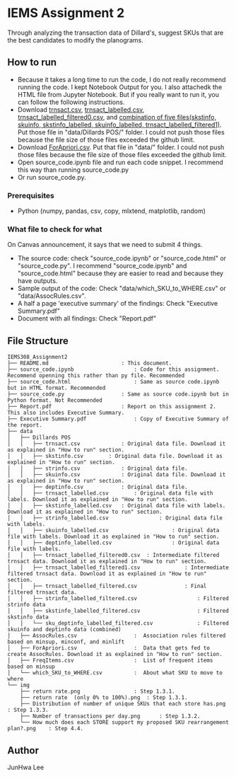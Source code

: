 # IEMS Assignment 2
Through analyzing the transaction data of Dillard's, suggest SKUs that are the best candidates to modify the planograms. 

## How to run 
* Because it takes a long time to run the code, I do not really recommend running the code. I kept Notebook Output for you. I also attachedk the HTML file from Jupyter Notebook.
But if you really want to run it, you can follow the following instructions. 
* Download [trnsact.csv](https://drive.google.com/file/d/16k7guGlvVxp-n1h5y6HzGGytGir1sL6E/view?usp=sharing), [trnsact_labelled.csv](https://drive.google.com/file/d/1ZJYQSsqe9C9-Rn9qYhuymCCHRA134U5a/view?usp=sharing), [trnsact_labelled_filtered0.csv](https://drive.google.com/file/d/1UwkMf0GtgabFf9Jijy7kxU3ikyyRjy1j/view?usp=sharing), and [combination of five files(skstinfo, skuinfo, skstinfo_labelled, skuinfo_labelled, trnsact_labelled_filtered1)](https://drive.google.com/file/d/1HVW8_NMF4IEHIMNuV7Av2ML22GtfGWaR/view?usp=sharing). Put those file in "data/Dillards POS/" folder. I could not push those files because the file size of those files exceeded the github limit. 
* Download [ForApriori.csv](https://drive.google.com/file/d/1iU0jmqSCkS3RyA7n2wj5VQySl2vZMTay/view?usp=sharing). Put that file in "data/" folder. I could not push those files because the file size of those files exceeded the github limit. 
* Open source_code.ipynb file and run each code snippet. I recommend this way than running source_code.py
* Or run source_code.py.

### Prerequisites
* Python (numpy, pandas, csv, copy, mlxtend, matplotlib, random)

### What file to check for what
On Canvas announcement, it says that we need to submit 4 things. 
* The source code: check "source_code.ipynb" or "source_code.html" or "source_code.py". I recommend "source_code.ipynb" and "source_code.html" because they are easier to read and because they have outputs. 
* Sample output of the code: Check "data/which_SKU_to_WHERE.csv" or "data/AssocRules.csv".
* A half a page 'executive summary' of the findings: Check "Executive Summary.pdf"
* Document with all findings: Check "Report.pdf" 

## File Structure
```
IEMS308_Assignment2
├── README.md 						: This document.
├── source_code.ipynb 					: Code for this assignment. Recommend openning this rather than py file. Recommended
├── source_code.html					: Same as source code.ipynb but in HTML format. Recommended
├── source_code.py 					: Same as source code.ipynb but in Python format. Not Recommended
├── Report.pdf 						: Report on this assignment 2. This also includes Executive Summary.
├── Executive Summary.pdf 				: Copy of Executive Summary of the report.
├── data
│	├── Dillards POS
│	│	├── trnsact.csv 			: Original data file. Download it as explained in "How to run" section.
│	│	├── skstinfo.csv		: Original data file. Download it as explained in "How to run" section.
│	│	├── strinfo.csv				: Original data file.
│	│	├── skuinfo.csv				: Original data file. Download it as explained in "How to run" section.
│	│	├── deptinfo.csv			: Original data file.
│	│	├── trnsact_labelled.csv 		: Original data file with labels. Download it as explained in "How to run" section.
│	│	├── skstinfo_labelled.csv	: Original data file with labels. Download it as explained in "How to run" section.
│	│	├── strinfo_labelled.csv				: Original data file with labels.
│	│	├── skuinfo_labelled.csv					: Original data file with labels. Download it as explained in "How to run" section.
│	│	├── deptinfo_labelled.csv					: Original data file with labels.
│	│	├── trnsact_labelled_filtered0.csv	: Intermediate filtered trnsact data. Download it as explained in "How to run" section.
│	│	├── trnsact_labelled_filtered1.csv				: Intermediate filtered trnsact data. Download it as explained in "How to run" section.
│	│	├── trnsact_labelled_filtered.csv				: Final filtered trnsact data.
│	│	├── strinfo_labelled_filtered.csv					: Filtered strinfo data
│	│	├── skstinfo_labelled_filtered.csv					: Filtered skstinfo data
│   │   └── sku_deptinfo_labelled_filtered.csv 				: Filtered skuinfo and deptinfo data (combined)
│   ├── AssocRules.csv 					:  Association rules filtered based on minsup, minconf, and minlift
│   ├── ForApriori.csv 					:  Data that gets fed to create AssocRules. Download it as explained in "How to run" section.
│   ├── FreqItems.csv 					:  List of frequent items based on minsup
│   └── which_SKU_to_WHERE.csv 			:  About what SKU to move to where 
└── img
	├── return rate.png 				: Step 1.3.1.
	├── return rate  (only 0% to 100%).png	: Step 1.3.1.
	├── Distribution of number of unique SKUs that each store has.png    : Step 1.3.3.
	├── Number of transactions per day.png		: Step 1.3.2.
	└── How much does each STORE support my proposed SKU rearrangement plan?.png	: Step 4.4.
```

## Author
JunHwa Lee

